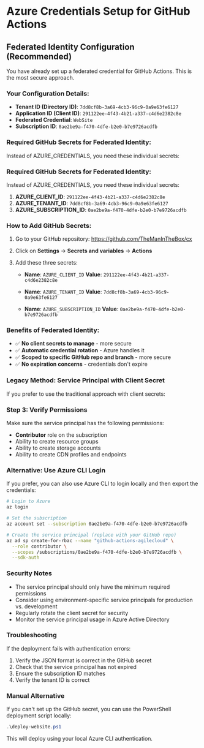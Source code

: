 # Azure Credentials Setup for GitHub Actions

## Federated Identity Configuration (Recommended)

You have already set up a federated credential for GitHub Actions. This is the most secure approach.

### Your Configuration Details:
- **Tenant ID (Directory ID)**: `7dd8cf8b-3a69-4cb3-96c9-0a9e63fe6127`
- **Application ID (Client ID)**: `291122ee-4f43-4b21-a337-c4d6e2382c8e`
- **Federated Credential**: `WebSite`
- **Subscription ID**: `0ae2be9a-f470-4dfe-b2e0-b7e9726acdfb`

### Required GitHub Secrets for Federated Identity:

Instead of AZURE_CREDENTIALS, you need these individual secrets:

### Required GitHub Secrets for Federated Identity:

Instead of AZURE_CREDENTIALS, you need these individual secrets:

1. **AZURE_CLIENT_ID**: `291122ee-4f43-4b21-a337-c4d6e2382c8e`
2. **AZURE_TENANT_ID**: `7dd8cf8b-3a69-4cb3-96c9-0a9e63fe6127`
3. **AZURE_SUBSCRIPTION_ID**: `0ae2be9a-f470-4dfe-b2e0-b7e9726acdfb`

### How to Add GitHub Secrets:

1. Go to your GitHub repository: https://github.com/TheManInTheBox/cx
2. Click on **Settings** → **Secrets and variables** → **Actions**
3. Add these three secrets:

   - **Name**: `AZURE_CLIENT_ID`
     **Value**: `291122ee-4f43-4b21-a337-c4d6e2382c8e`

   - **Name**: `AZURE_TENANT_ID`
     **Value**: `7dd8cf8b-3a69-4cb3-96c9-0a9e63fe6127`

   - **Name**: `AZURE_SUBSCRIPTION_ID`
     **Value**: `0ae2be9a-f470-4dfe-b2e0-b7e9726acdfb`

### Benefits of Federated Identity:
- ✅ **No client secrets to manage** - more secure
- ✅ **Automatic credential rotation** - Azure handles it
- ✅ **Scoped to specific GitHub repo and branch** - more secure
- ✅ **No expiration concerns** - credentials don't expire

### Legacy Method: Service Principal with Client Secret

If you prefer to use the traditional approach with client secrets:

### Step 3: Verify Permissions

Make sure the service principal has the following permissions:
- **Contributor** role on the subscription
- Ability to create resource groups
- Ability to create storage accounts
- Ability to create CDN profiles and endpoints

### Alternative: Use Azure CLI Login

If you prefer, you can also use Azure CLI to login locally and then export the credentials:

```bash
# Login to Azure
az login

# Set the subscription
az account set --subscription 0ae2be9a-f470-4dfe-b2e0-b7e9726acdfb

# Create the service principal (replace with your GitHub repo)
az ad sp create-for-rbac --name "github-actions-agilecloud" \
  --role contributor \
  --scopes /subscriptions/0ae2be9a-f470-4dfe-b2e0-b7e9726acdfb \
  --sdk-auth
```

### Security Notes

- The service principal should only have the minimum required permissions
- Consider using environment-specific service principals for production vs. development
- Regularly rotate the client secret for security
- Monitor the service principal usage in Azure Active Directory

### Troubleshooting

If the deployment fails with authentication errors:

1. Verify the JSON format is correct in the GitHub secret
2. Check that the service principal has not expired
3. Ensure the subscription ID matches
4. Verify the tenant ID is correct

### Manual Alternative

If you can't set up the GitHub secret, you can use the PowerShell deployment script locally:

```powershell
.\deploy-website.ps1
```

This will deploy using your local Azure CLI authentication.
